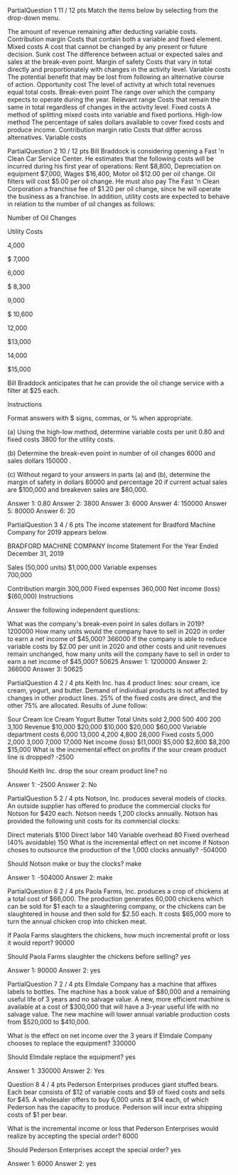 PartialQuestion 1
11 / 12 pts
Match the items below by selecting from the drop-down menu. 

The amount of revenue remaining after deducting variable costs. 
Contribution margin
Costs that contain both a variable and fixed element. 
Mixed costs
A cost that cannot be changed by any present or future decision. 
Sunk cost
The difference between actual or expected sales and sales at the break-even point. 
Margin of safety
Costs that vary in total directly and proportionately with changes in the activity level. 
Variable costs
The potential benefit that may be lost from following an alternative course of action. 
Opportunity cost
The level of activity at which total revenues equal total costs. 
Break-even point
The range over which the company expects to operate during the year. 
Relevant range
Costs that remain the same in total regardless of changes in the activity level. 
Fixed costs
A method of splitting mixed costs into variable and fixed portions. 
High-low method
The percentage of sales dollars available to cover fixed costs and produce income. 
Contribution margin ratio
Costs that differ across alternatives. 
Variable costs
 
PartialQuestion 2
10 / 12 pts
Bill Braddock is considering opening a Fast 'n Clean Car Service Center. He estimates that the following costs will be incurred during his first year of operations: Rent $8,800, Depreciation on equipment $7,000, Wages $16,400, Motor oil $12.00 per oil change. Oil filters will cost $5.00 per oil change. He must also pay The Fast 'n Clean Corporation a franchise fee of $1.20 per oil change, since he will operate the business as a franchise. In addition, utility costs are expected to behave in relation to the number of oil changes as follows:

 

Number of Oil Changes

Utility Costs

 

4,000

$  7,000

 

 

6,000

$  8,300

 

 

9,000

$  10,600

 

 

12,000

$13,000

 

 

14,000

$15,000

 

Bill Braddock anticipates that he can provide the oil change service with a filter at $25 each.

 

Instructions 

Format answers with $ signs, commas, or % when appropriate. 

(a)     Using the high-low method, determine variable costs per unit 
0.80
 and fixed costs 
3800
 for the utility costs.

(b)     Determine the break-even point in number of oil changes 
6000
 and sales dollars 
150000
 .

(c)     Without regard to your answers in parts (a) and (b), determine the margin of safety in dollars 
80000
   and percentage 
20
 if current actual sales are $100,000 and breakeven sales are $80,000.

Answer 1:
0.80
Answer 2:
3800
Answer 3:
6000
Answer 4:
150000
Answer 5:
80000
Answer 6:
20
 
PartialQuestion 3
4 / 6 pts
The income statement for Bradford Machine Company for 2019 appears below.

BRADFORD MACHINE COMPANY
Income Statement
For the Year Ended December 31, 2019

 

Sales (50,000 units)	$1,000,000
Variable expenses	
700,000

Contribution margin	300,000
Fixed expenses	360,000
Net income (loss)	$(60,000)
Instructions

Answer the following independent questions:

What was the company's break-even point in sales dollars in 2019? 
1200000
How many units would the company have to sell in 2020 in order to earn a net income of $45,000? 
366000
If the company is able to reduce variable costs by $2.00 per unit in 2020 and other costs and unit revenues remain unchanged, how many units will the company have to sell in order to earn a net income of $45,000? 
50625
Answer 1:
1200000
Answer 2:
366000
Answer 3:
50625
 
PartialQuestion 4
2 / 4 pts
Keith Inc. has 4 product lines: sour cream, ice cream, yogurt, and butter. Demand of individual products is not affected by changes in other product lines. 25% of the fixed costs are direct, and the other 75% are allocated. Results of June follow:

Sour Cream	Ice Cream	Yogurt	Butter 	Total
Units sold	2,000	500	400	200	3,100
Revenue	$10,000	$20,000	$10,000	$20,000	$60,000
Variable department costs	6,000	13,000	4,200	4,800	28,000
Fixed costs	5,000	2,000	3,000	7,000	17,000
Net income (loss)	$(1,000)	$5,000	$2,800	$8,200	$15,000
What is the incremental effect on profits if the sour cream product line is dropped? 
-2500

Should Keith Inc. drop the sour cream product line? 
no

Answer 1:
-2500
Answer 2:
No
 
PartialQuestion 5
2 / 4 pts
Notson, Inc. produces several models of clocks. An outside supplier has offered to produce the commercial clocks for Notson for $420 each. Notson needs 1,200 clocks annually. Notson has provided the following unit costs for its commercial clocks:

 

Direct materials	$100
Direct labor	140
Variable overhead	80
Fixed overhead (40% avoidable)	150
What is the incremental effect on net income if Notson choses to outsource the production of the 1,000 clocks annually? 
-504000

Should Notson make or buy the clocks? 
make

Answer 1:
-504000
Answer 2:
make
 
PartialQuestion 6
2 / 4 pts
Paola Farms, Inc. produces a crop of chickens at a total cost of $66,000. The production generates 60,000 chickens which can be sold for $1 each to a slaughtering company, or the chickens can be slaughtered in house and then sold for $2.50 each. It costs $65,000 more to turn the annual chicken crop into chicken meat.

If Paola Farms slaughters the chickens, how much incremental profit or loss it would report? 
90000

Should Paola Farms slaughter the chickens before selling? 
yes

Answer 1:
90000
Answer 2:
yes
 
PartialQuestion 7
2 / 4 pts
Elmdale Company has a machine that affixes labels to bottles. The machine has a book value of $80,000 and a remaining useful life of 3 years and no salvage value. A new, more efficient machine is available at a cost of $300,000 that will have a 3-year useful life with no salvage value. The new machine will lower annual variable production costs from $520,000 to $410,000.


What is the effect on net income over the 3 years if Elmdale Company chooses to replace the equipment? 
330000

Should Elmdale replace the equipment? 
yes

Answer 1:
330000
Answer 2:
Yes
 
Question 8
4 / 4 pts
Pederson Enterprises produces giant stuffed bears. Each bear consists of $12 of variable costs and $9 of fixed costs and sells for $45. A wholesaler offers to buy 6,000 units at $14 each, of which Pederson has the capacity to produce. Pederson will incur extra shipping costs of $1 per bear.

What is the incremental income or loss that Pederson Enterprises would realize by accepting the special order? 
6000

Should Pederson Enterprises accept the special order? 
yes

Answer 1:
6000
Answer 2:
yes